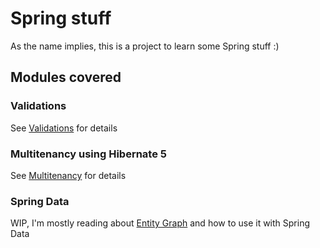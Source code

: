 # Spring stuff

As the name implies, this is a project to learn some Spring stuff :)

## Modules covered

### Validations

See [Validations](validations/README.md) for details

### Multitenancy using Hibernate 5

See [Multitenancy](multitenancy/README.md) for details 

### Spring Data

WIP, I'm mostly reading about [Entity Graph](https://www.baeldung.com/jpa-entity-graph) and how to use it with Spring Data
